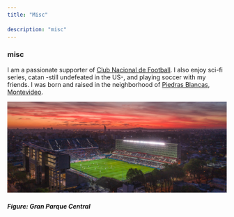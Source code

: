 ```yaml
---
title: "Misc"

description: "misc"
---
```


### misc

I am a passionate supporter of [Club Nacional de Football](https://nacional.uy). I also enjoy sci-fi series, catan -still undefeated in the US-, and playing soccer with my friends. I was born and raised in the neighborhood of [Piedras Blancas, Montevideo](https://municipiod.montevideo.gub.uy/node/166).

![](parque_central.png)

##### Figure: Gran Parque Central
